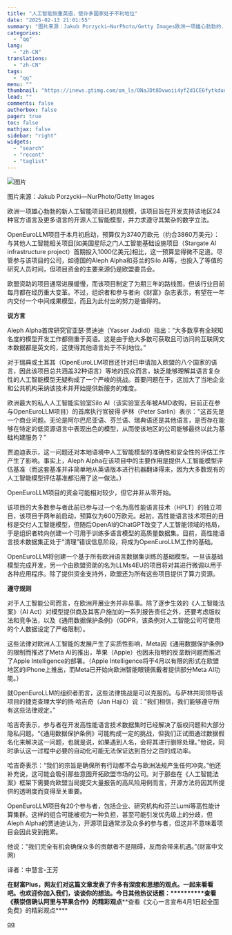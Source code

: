 ```yaml
---
title: "人工智能侧重英语，使许多国家处于不利地位"
date: "2025-02-13 21:01:55"
summary: "图片来源：Jakub Porzycki—NurPhoto/Getty Images欧洲一项雄心勃勃的..."
categories:
  - "qq"
lang:
  - "zh-CN"
translations:
  - "zh-CN"
tags:
  - "qq"
menu: ""
thumbnail: "https://inews.gtimg.com/om_ls/ONaJDt8Dvwoii4yfZd1CE6fytkdunhnQOF1U-QkYgVphkAA_640360/0"
lead: ""
comments: false
authorbox: false
pager: true
toc: false
mathjax: false
sidebar: "right"
widgets:
  - "search"
  - "recent"
  - "taglist"
---
```


![图片](https://inews.gtimg.com/om_bt/OOTGzx7Pgbh9Id968YYUKxtrYqvtp07Ju_pCtlS0YamMQAA/641)  

图片来源：Jakub Porzycki—NurPhoto/Getty Images

  


欧洲一项雄心勃勃的新人工智能项目已初具规模，该项目旨在开发支持该地区24种官方语言及更多语言的开源人工智能模型，并力求遵守其繁杂的数字立法。  
  
OpenEuroLLM项目于本月初启动，预算仅为3740万欧元（约合3860万美元）：与其他人工智能相关项目[如美国星际之门人工智能基础设施项目（Stargate AI infrastructure project）首期投入1000亿美元]相比，这一预算显得微不足道。尽管参与该项目的公司，如德国的Aleph Alpha和芬兰的Silo AI等，也投入了等值的研究人员时间，但项目资金的主要来源仍是欧盟委员会。  
  
欧盟资助的项目通常进展缓慢，而该项目制定了为期三年的路线图，但该行业目前每月都在经历重大变革。不过，组织者和参与者向《财富》杂志表示，有望在一年内交付一个中间成果模型，而且为此付出的努力是值得的。  
  

**说方言**

  


Aleph Alpha首席研究官亚瑟·贾迪迪（Yasser Jadidi）指出：“大多数享有全球知名度的模型开发工作都侧重于英语。这是由于绝大多数可获取且可访问的互联网文本数据都是英文的，这使得其他语言处于不利地位。”  
  
对于瑞典或土耳其（OpenEuroLLM项目还针对已申请加入欧盟的八个国家的语言，因此该项目总共涵盖32种语言）等地的民众而言，缺乏能够理解其语言复杂性的人工智能模型无疑构成了一个严峻的挑战。首要问题在于，这加大了当地企业和公共机构采纳该技术并开始提供新服务的难度。  
  
欧洲最大的私人人工智能实验室Silo AI（该实验室去年被AMD收购，目前正在参与OpenEuroLLM项目）的首席执行官彼得·萨林（Peter Sarlin）表示："这首先是一个商业问题。无论是阿尔巴尼亚语、芬兰语、瑞典语还是其他语言，是否存在能够在特定的低资源语言中表现出色的模型，从而使该地区的公司能够最终以此为基础构建服务？”  
  
贾迪迪表示，这一问题还对本地语境中人工智能模型的准确性和安全性的评估工作产生了影响。事实上，Aleph Alpha在该项目中的主要作用是提供人工智能模型评估基准（而这套基准并非简单地从英语版本进行机器翻译得来，因为大多数现有的人工智能模型评估基准都沿用了这一做法。）  
  
OpenEuroLLM项目的资金可能相对较少，但它并非从零开始。  
  
该项目的大多数参与者此前已参与过一个名为高性能语言技术（HPLT）的独立项目，该项目于两年前启动，预算仅为600万欧元。起初，高性能语言技术项目的目标是交付人工智能模型，但随后OpenAI的ChatGPT改变了人工智能领域的格局，于是组织者转向创建一个可用于训练多语言模型的高质量数据集。目前，高性能语言技术数据集正处于“清理”错误信息阶段，将成为OpenEuroLLM工作的基础。  
  
OpenEuroLLM将创建一个基于所有欧洲语言数据集训练的基础模型。一旦该基础模型完成开发，另一个由欧盟资助的名为LLMs4EU的项目将对其进行微调以用于各种应用程序。除了提供资金支持外，欧盟还为所有这些项目提供了算力资源。

**遵守规则**

  
对于人工智能公司而言，在欧洲开展业务并非易事。除了逐步生效的《人工智能法案》（AI Act）对模型提供商及其客户施加的一系列报告责任之外，还要考虑版权法和竞争法，以及《通用数据保护条例》（GDPR，该条例对人工智能公司可使用的个人数据设定了严格限制）。  
  
这些法律对欧洲人工智能的发展产生了实质性影响，Meta因《通用数据保护条例》的限制而推迟了Meta AI的推出，苹果（Apple）也因未指明的反垄断问题而推迟了Apple Intelligence的部署。（Apple Intelligence将于4月以有限的形式在欧盟地区的iPhone上推出，而Meta已开始向欧洲智能眼镜佩戴者提供部分Meta AI功能。）   
  
就OpenEuroLLM的组织者而言，这些法律挑战是可以克服的。与萨林共同领导该项目的捷克查理大学的扬·哈吉奇（Jan Hajič）说："我们相信，我们能够遵守所有这些法律规定。”  
  
哈吉奇表示，参与者在开发高性能语言技术数据集时已经解决了版权问题和大部分隐私问题。“《通用数据保护条例》可能构成一定的挑战，但我们正试图通过数据假名化来解决这一问题，也就是说，如果遇到人名，会将其进行删除处理。”他说，同时承认这一过程中必要的自动化可能无法保证达到百分之百的成功率。  
  
哈吉奇表示：“我们的宗旨是确保所有行动都不会与欧洲法规产生任何冲突。”他还补充说，这可能会吸引那些意图开拓欧盟市场的公司。对于那些在《人工智能法案》框架下需要向欧盟当局提交大量报告的高风险用例而言，开源方法将因其所提供的透明度而变得至关重要。  
  
OpenEuroLLM项目有20个参与者，包括企业、研究机构和芬兰Lumi等高性能计算集群。这样的组合可能被视为一种负担，甚至可能引发优先级上的分歧，但Aleph Alpha的贾迪迪认为，开源项目通常涉及众多的参与者，但这并不意味着项目会因此受到拖累。  
  
他说："我们完全有机会确保众多的贡献者不是阻碍，反而会带来机遇。”(财富中文网)  
  
译者：中慧言-王芳  

  


******在财富Plus，网友们对这篇文章发表了许多有深度和思想的观点。一起来看看吧。也欢迎你加入我们，谈谈你的想法。今日其他热议话题：**********查看《蔡崇信确认阿里与苹果合作》的精彩观点********查看《文心一言宣布4月1日起全面免费》的精彩观点****

[qq](https://new.qq.com/rain/a/20250213A08M5000)
